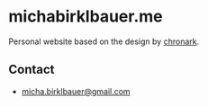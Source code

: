 # michabirklbauer.me

Personal website based on the design by [chronark](https://github.com/chronark/chronark.com).

## Contact

- [micha.birklbauer@gmail.com](mailto:micha.birklbauer@gmail.com)
